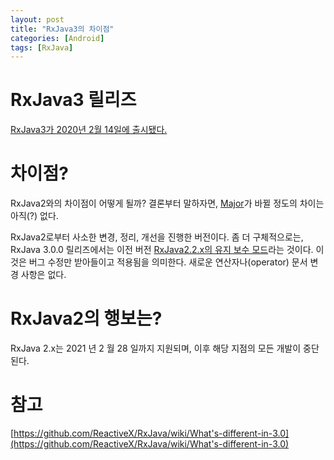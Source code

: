 ```yaml
---
layout: post
title: "RxJava3의 차이점"
categories: [Android]
tags: [RxJava]
---
```


# RxJava3 릴리즈

[RxJava3가 2020년 2월 14일에 출시됐다.](https://github.com/ReactiveX/RxJava/releases/tag/v3.0.0)

# 차이점?

RxJava2와의 차이점이 어떻게 될까? 결론부터 말하자면, [Major]([https://velog.io/@slaslaya/Semantic-Versioning-2.0.0-MAJOR-MINOR-PATCH%EC%99%80-%EB%AA%85%EC%84%B8%EC%97%90-%EA%B4%80%ED%95%98%EC%97%AC](https://velog.io/@slaslaya/Semantic-Versioning-2.0.0-MAJOR-MINOR-PATCH와-명세에-관하여))가 바뀔 정도의 차이는 아직(?) 없다.

RxJava2로부터 사소한 변경, 정리, 개선을 진행한 버전이다. 좀 더 구체적으로는, RxJava 3.0.0 릴리즈에서는 이전 버전 [RxJava2.2.x의 유지 보수 모드](https://github.com/ReactiveX/RxJava/wiki/What's-different-in-3.0#2x-now-in-maintenance-mode)라는 것이다. 이것은 버그 수정만 받아들이고 적용됨을 의미한다. 새로운 연산자나(operator) 문서 변경 사항은 없다.

# RxJava2의 행보는?

RxJava 2.x는 2021 년 2 월 28 일까지 지원되며, 이후 해당 지점의 모든 개발이 중단된다.

# 참고

[https://github.com/ReactiveX/RxJava/wiki/What's-different-in-3.0](https://github.com/ReactiveX/RxJava/wiki/What's-different-in-3.0)